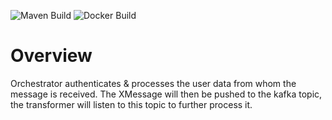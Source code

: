 ![Maven Build](https://github.com/samagra-comms/orchestrator/actions/workflows/build.yml/badge.svg)
![Docker Build](https://github.com/samagra-comms/orchestrator/actions/workflows/docker-build-push.yml/badge.svg)

# Overview
Orchestrator authenticates & processes the user data from whom the message is received. The XMessage will then be pushed to the kafka topic, the transformer will listen to this topic to further process it.
